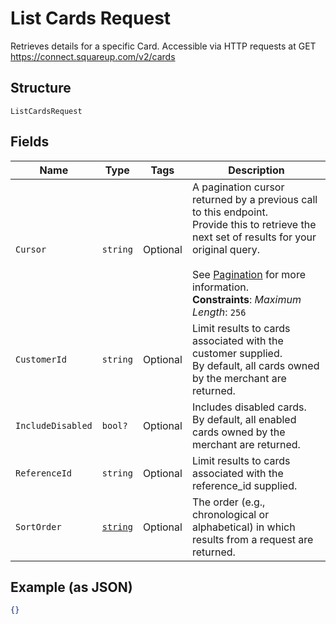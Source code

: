 
# List Cards Request

Retrieves details for a specific Card. Accessible via
HTTP requests at GET https://connect.squareup.com/v2/cards

## Structure

`ListCardsRequest`

## Fields

| Name | Type | Tags | Description |
|  --- | --- | --- | --- |
| `Cursor` | `string` | Optional | A pagination cursor returned by a previous call to this endpoint.<br>Provide this to retrieve the next set of results for your original query.<br><br>See [Pagination](https://developer.squareup.com/docs/basics/api101/pagination) for more information.<br>**Constraints**: *Maximum Length*: `256` |
| `CustomerId` | `string` | Optional | Limit results to cards associated with the customer supplied.<br>By default, all cards owned by the merchant are returned. |
| `IncludeDisabled` | `bool?` | Optional | Includes disabled cards.<br>By default, all enabled cards owned by the merchant are returned. |
| `ReferenceId` | `string` | Optional | Limit results to cards associated with the reference_id supplied. |
| `SortOrder` | [`string`](/doc/models/sort-order.md) | Optional | The order (e.g., chronological or alphabetical) in which results from a request are returned. |

## Example (as JSON)

```json
{}
```

